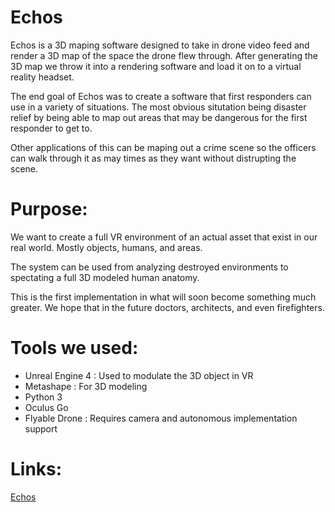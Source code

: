 # Echos

Echos is a 3D maping software designed to take in drone video feed and render a 3D map of the space the drone flew through.
After generating the 3D map we throw it into a rendering software and load it on to a virtual reality headset.

The end goal of Echos was to create a software that first responders can use in a variety of situations. The most obvious situtation being disaster relief by being able to map out areas that may be dangerous for the first responder to get to.

Other applications of this can be maping out a crime scene so the officers can walk through it as may times as they want without distrupting the scene.

# Purpose:

We want to create a full VR environment of an actual asset that exist in our real world. Mostly objects, humans, and areas. 

The system can be used from analyzing destroyed environments to spectating a full 3D modeled human anatomy.

This is the first implementation in what will soon become something much greater. We hope that in the future doctors, architects, and even firefighters. 

# Tools we used:

- Unreal Engine 4 : Used to modulate the 3D object in VR
- Metashape : For 3D modeling
- Python 3 
- Oculus Go
- Flyable Drone : Requires camera and autonomous implementation support

# Links:

[Echos](https://devpost.com/software/echos)